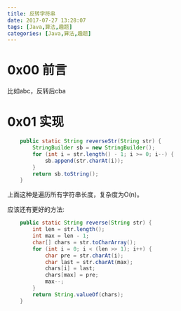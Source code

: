 ```yaml
---
title: 反转字符串
date: 2017-07-27 13:28:07
tags: [Java,算法,趣题]
categories: [Java,算法,趣题]
---
```


# 0x00 前言

比如abc，反转后cba



# 0x01 实现

```java
	public static String reverseStr(String str) {
		StringBuilder sb = new StringBuilder();
		for (int i = str.length() - 1; i >= 0; i--) {
			sb.append(str.charAt(i));
		}
		return sb.toString();
	}
```

上面这种是遍历所有字符串长度，复杂度为O(n)。

应该还有更好的方法:

```java
	public static String reverse(String str) {
		int len = str.length();
		int max = len - 1;
		char[] chars = str.toCharArray();
		for (int i = 0; i < (len >> 1); i++) {
			char pre = str.charAt(i);
			char last = str.charAt(max);
			chars[i] = last;
			chars[max] = pre;
			max--;
		}
		return String.valueOf(chars);
	}
```

